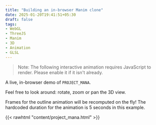 ```yaml
---
title: "Building an in-browser Manim clone"
date: 2025-01-20T19:41:51+05:30
draft: false
tags:
- WebGL
- ThreeJS
- Manim
- 3D
- Animation
- GLSL
---
```


> Note: The following interactive animation requires JavaScript to render. Please enable it if it isn't already.

A live, in-browser demo of `PROJECT_MANA`.

Feel free to look around: rotate, zoom or pan the 3D view.

Frames for the outline animation will be recomputed on the fly! The hardcoded duration for the animation
is 5 seconds in this example.

{{< rawhtml "content/project_mana.html" >}}
